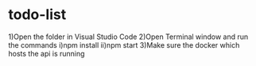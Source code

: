 # todo-list

1)Open the folder in Visual Studio Code
2)Open Terminal window and run the commands
  i)npm install
  ii)npm start
3)Make sure the docker which hosts the api is running
